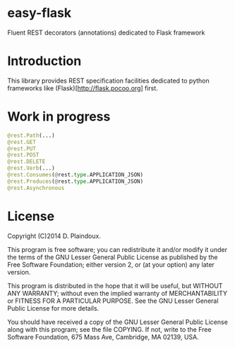 easy-flask
==========

Fluent REST decorators (annotations) dedicated to Flask framework

Introduction
============

This library provides REST specification facilities dedicated to
python frameworks like (Flask)[http://flask.pocoo.org] first.

Work in progress
================

```python
@rest.Path(...)
@rest.GET
@rest.PUT
@rest.POST
@rest.DELETE
@rest.Verb(...)
@rest.Consumes(@rest.type.APPLICATION_JSON)
@rest.Produces(@rest.type.APPLICATION_JSON)
@rest.Asynchronous
```

License
=======

Copyright (C)2014 D. Plaindoux.

This program is free software; you can redistribute it and/or modify
it under the terms of the GNU Lesser General Public License as published
by the Free Software Foundation; either version 2, or (at your option)
any later version.

This program is distributed in the hope that it will be useful, but
WITHOUT ANY WARRANTY; without even the implied warranty of MERCHANTABILITY
or FITNESS FOR A PARTICULAR PURPOSE. See the GNU Lesser General Public License
for more details.

You should have received a copy of the GNU Lesser General Public License
along with this program; see the file COPYING. If not, write to the Free
Software Foundation, 675 Mass Ave, Cambridge, MA 02139, USA.